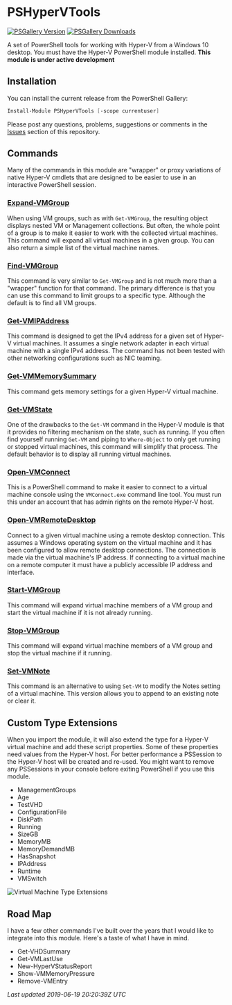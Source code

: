 # PSHyperVTools

[![PSGallery Version](https://img.shields.io/powershellgallery/v/PSHyperVTools.png?style=for-the-badge&logo=powershell&label=PowerShell%20Gallery)](https://www.powershellgallery.com/packages/PSHyperVTools/) [![PSGallery Downloads](https://img.shields.io/powershellgallery/dt/PSHyperVTools.png?style=for-the-badge&label=Downloads)](https://www.powershellgallery.com/packages/PSHyperVTools/)

A set of PowerShell tools for working with Hyper-V from a Windows 10 desktop. You must have the Hyper-V PowerShell module installed. **This module is under active development**

## Installation

You can install the current release from the PowerShell Gallery:

```powershell
Install-Module PSHyperVTools [-scope currentuser]
```

Please post any questions, problems, suggestions or comments in the [Issues](https://github.com/jdhitsolutions/PSHyperV/issues) section of this repository.

## Commands

Many of the commands in this module are "wrapper" or proxy variations of native Hyper-V cmdlets that are designed to be easier to use in an interactive PowerShell session.

### [Expand-VMGroup](docs/Expand-VMGroup.md)

When using VM groups, such as with `Get-VMGroup`, the resulting object displays nested VM or Management collections. But
often, the whole point of a group is to make it easier to work with the collected virtual machines. This command will
expand all virtual machines in a given group. You can also return a simple list of the virtual machine names.

### [Find-VMGroup](docs/Find-VMGroup.md)

This command is very similar to `Get-VMGroup` and is not much more than a "wrapper" function for that command. The
primary difference is that you can use this command to limit groups to a specific type. Although the default is to
find all VM groups.

### [Get-VMIPAddress](docs/Get-VMIPAddress.md)

This command is designed to get the IPv4 address for a given set of Hyper-V virtual machines. It assumes a single
network adapter in each virtual machine with a single IPv4 address. The command has not been tested with other
networking configurations such as NIC teaming.

### [Get-VMMemorySummary](docs/Get-VMMemorySummary.md)

This command gets memory settings for a given Hyper-V virtual machine.

### [Get-VMState](docs/Get-VMState.md)

One of the drawbacks to the `Get-VM` command in the Hyper-V module is that it provides no filtering mechanism on the
state, such as running. If you often find yourself running `Get-VM` and piping to `Where-Object` to only get running or
stopped virtual machines, this command will simplify that process. The default behavior is to display all running
virtual machines.

### [Open-VMConnect](docs/Open-VMConnect.md)

This is a PowerShell command to make it easier to connect to a virtual machine console using the `VMConnect.exe` command
line tool. You must run this under an account that has admin rights on the remote Hyper-V host.

### [Open-VMRemoteDesktop](docs/Open-VMRemoteDesktop.md)

Connect to a given virtual machine using a remote desktop connection. This assumes a Windows operating system on the
virtual machine and it has been configured to allow remote desktop connections. The connection is made via the virtual
machine's IP address. If connecting to a virtual machine on a remote computer it must have a publicly accessible IP
address and interface.

### [Start-VMGroup](docs/Start-VMGroup.md)

This command will expand virtual machine members of a VM group and start the virtual machine if it is not already
running.

### [Stop-VMGroup](docs/Stop-VMGroup.md)

This command will expand virtual machine members of a VM group and stop the virtual machine if it running.

### [Set-VMNote](docs/Set-VMNote.md)

This command is an alternative to using `Set-VM` to modify the Notes setting of a virtual machine. This version allows you to append to an existing note or clear it.

## Custom Type Extensions

When you import the module, it will also extend the type for a Hyper-V virtual machine and add these script properties. Some of these properties need values from the Hyper-V host. For better performance a PSSession to the Hyper-V host will be created and re-used. You might want to remove any PSSessions in your console before exiting PowerShell if you use this module.

+ ManagementGroups
+ Age
+ TestVHD
+ ConfigurationFile
+ DiskPath
+ Running
+ SizeGB
+ MemoryMB
+ MemoryDemandMB
+ HasSnapshot
+ IPAddress
+ Runtime
+ VMSwitch

![Virtual Machine Type Extensions](assets/vmextensions.png)

## Road Map

I have a few other commands I've built over the years that I would like to integrate into this module. Here's a taste of what I have in mind.

+ Get-VHDSummary
+ Get-VMLastUse
+ New-HyperVStatusReport
+ Show-VMMemoryPressure
+ Remove-VMEntry

_Last updated 2019-06-19 20:20:39Z UTC_
